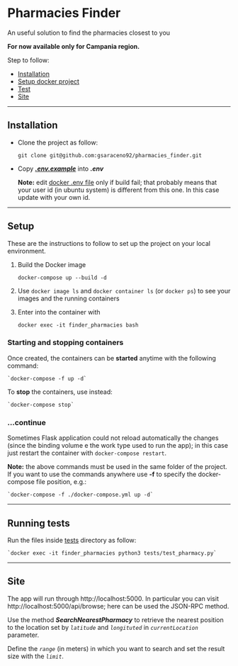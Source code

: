 # Pharmacies Finder

An useful solution to find the pharmacies closest to you

**For now available only for Campania region.**

Step to follow:

- [Installation](#installation)
- [Setup docker project](#setup)
- [Test](#running-tests)
- [Site](#site)

---

## Installation

- Clone the project as follow:

  `git clone git@github.com:gsaraceno92/pharmacies_finder.git`

- Copy [**_.env.example_**](app/.env.example) into **_.env_**

  **Note:** edit [docker .env file](.env) only if build fail; that probably means that your user id (in ubuntu system) is different from this one.
  In this case update with your own id.

---

## Setup

These are the instructions to follow to set up the project on your local environment.

1.  Build the Docker image

        docker-compose up --build -d

2.  Use `docker image ls` and `docker container ls` (or `docker ps`) to see your images and the running containers

3.  Enter into the container with

        docker exec -it finder_pharmacies bash

### **Starting and stopping containers**

Once created, the containers can be **started** anytime with the following command:

    `docker-compose -f up -d`

To **stop** the containers, use instead:

    `docker-compose stop`

### ...continue

Sometimes Flask application could not reload automatically the changes (since the binding volume e the work type used to run the app); in this case just restart the container with `docker-compose restart`.

**Note:** the above commands must be used in the same folder of the project.
If you want to use the commands anywhere use **-f** to specify the docker-compose file position, e.g.:

    `docker-compose -f ./docker-compose.yml up -d`

---

## **Running tests**

Run the files inside [tests](app/tests) directory as follow:

    `docker exec -it finder_pharmacies python3 tests/test_pharmacy.py`

---

## Site

The app will run through http://localhost:5000.
In particular you can visit http://localhost:5000/api/browse; here can be used the JSON-RPC method.

Use the method **_SearchNearestPharmacy_** to retrieve the nearest position to the location set by _`latitude`_ and _`longituted`_ in _`currentLocation`_ parameter.

Define the _`range`_ (in meters) in which you want to search and set the result size with the _`limit`_.
